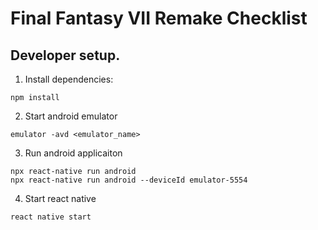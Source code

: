 # Final Fantasy VII Remake Checklist

## Developer setup.

1. Install dependencies:
```
npm install
```

2. Start android emulator
```
emulator -avd <emulator_name>
```

3. Run android applicaiton
```
npx react-native run android
npx react-native run android --deviceId emulator-5554
```

4. Start react native
```
react native start
```
